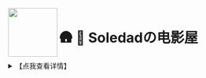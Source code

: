 <img align="left" width="100" src="https://cdn.jsdelivr.net/gh/iosoledad/alistx@main/hanke.gif">

# 🛖  🏡 Soledadの电影屋

<details>
  <summary>【点我查看详情】</summary>

> 本站旨在分享资源，用作学习交流。

> 使用方式：网页浏览下载、播放，WebDAV 挂载浏览下载同埋播放。

> 联系方式：[【🐧Telegram】](https://t.me/soledaday)[【🐧Telegram-bot】](https://t.me/Ifsoledad_bot)

> <img align="left" width="100" src="https://cdn.jsdelivr.net/gh/iosoledad/alistx@main/%E5%BE%AE%E4%BF%A1%E8%B5%9E%E8%B5%8F%E7%A0%81.png">

### 1. 微信赞赏码：

![微信赞赏码](https://cdn.jsdelivr.net/gh/iosoledad/alistx@main/%E5%BE%AE%E4%BF%A1%E8%B5%9E%E8%B5%8F%E7%A0%81.png)

## 🎤 一、资源介绍

点击每个标题下嘅 **▶【查看详情】** 展开完整内容。

<details>
  <summary>【点我查看详情】</summary>

>- 各盘总文件粗略大小（截止2022年11月01号更新）

|盘符|OD-A|OD-B|GD-个人盘|GD-soledad团队盘|PikPak|AliyunDrive|
|-|-|-|-|-|-|-|
|大小（TB）|1.361|1.361|很多T|很多T|1|27.31|0|0|0|

</details>

### 🚀 二、批量搬运

<details>
  <summary>【点我查看详情】</summary>

- [Rclone](https://soledad.me) 配置文件

```
[OnedriveA]
type = webdav
url = https://ifsoledad-my.sharepoint.com/personal/ifsoledad/Documents/
vendor = sharepoint
user = 暂无
pass = 暂无
```

```
[OnedriveB]
type = webdav
url = https://ifsoledad-my.sharepoint.com/personal/ifsoledad/Documents/
vendor = sharepoint
user = 暂无
pass = 暂无
```

```
[Pikpak]
type = webdav
url = https://ifsoledad-my.sharepoint.com/personal/ifsoledad/Documents/
vendor = sharepoint
user = 暂无
pass = 暂无
```

```
[aliyundrive]
type = webdav
url = https://ifsoledad-my.sharepoint.com/personal/ifsoledad/Documents/
vendor = sharepoint
user = 暂无
pass = 暂无
```

</details>

#### 📂 三、服务器运行一览
<details>
  <summary>【点我查看详情】</summary>

> **✅/🔴  服务器状态实时监控：[https://soledad.vpsl.tk/](https://soledad.vpsl.tk)**

##### 配置注意事项

**特别提示：** 网页播放器无法识别内封字幕、不兼容 HEVC 视频编码，需使用挂载到本地播放器或下载后播放。PC 端播放器推荐 [Potplayer](https://potplayer.daum.net/?lang=zh_CN) ，安卓端多媒体播放器推荐 [Nplayer](https://al.chirmyram.com/rep/Android/%E8%B0%B7%E6%AD%8C%E5%95%86%E5%BA%97/nPlayer_1.7.7.7_191219.apk) ，可显示视频内封字幕、音乐内封歌词；安卓端音乐播放器推荐 [cloudbeats](https://al.chirmyram.com/rep/Android/%E8%B0%B7%E6%AD%8C%E5%95%86%E5%BA%97/CloudBeats_1.8.4.apk) ，可较快生成播放列表并串流播放，留下的缓存也极小；安卓端电子书阅读器推荐[静读天下](https://al.chirmyram.com/rep/Android/%E8%B0%B7%E6%AD%8C%E5%95%86%E5%BA%97/Moon_Reader_Pro-v7.0_build_700005-M.apk)，支持多种电子书格式。
- WebDAV 配置参数

|参数|值|
|-|-|
|链接 / URL|https://soledad.me/dav/|
|主机 / Host|https://soledad.me|
|路径 / Path|/dav/|
|协议 / HTTPS|SSL|
|端口 / Port|5244|
|账号 / User|guest|
|密码 / Password|guest|

注意：除非相关项目适配浏览器网页端，否则浏览器本身是不支持 WebDAV 协议的。
